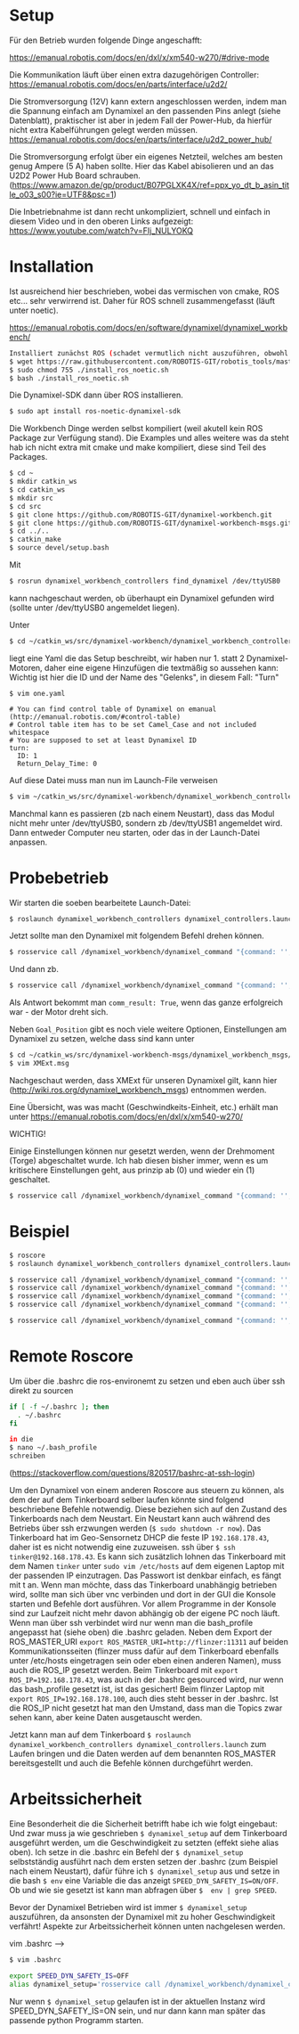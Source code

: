# Setup

Für den Betrieb wurden folgende Dinge angeschafft:

https://emanual.robotis.com/docs/en/dxl/x/xm540-w270/#drive-mode

Die Kommunikation läuft über einen extra dazugehörigen Controller:
https://emanual.robotis.com/docs/en/parts/interface/u2d2/


Die Stromversorgung (12V) kann extern angeschlossen werden, indem man die Spannung einfach am Dynamixel an den passenden Pins anlegt (siehe Datenblatt), praktischer
ist aber in jedem Fall der Power-Hub, da hierfür nicht extra Kabelführungen gelegt werden müssen.
https://emanual.robotis.com/docs/en/parts/interface/u2d2_power_hub/

Die Stromversorgung erfolgt über ein eigenes Netzteil, welches am besten genug Ampere (5 A) haben sollte. Hier das Kabel abisolieren und an das U2D2 Power Hub Board schrauben.
(https://www.amazon.de/gp/product/B07PGLXK4X/ref=ppx_yo_dt_b_asin_title_o03_s00?ie=UTF8&psc=1)

Die Inbetriebnahme ist dann recht unkompliziert, schnell und einfach in diesem Video und in den oberen Links aufgezeigt:
https://www.youtube.com/watch?v=FIj_NULYOKQ

# Installation

Ist ausreichend hier beschrieben, wobei das vermischen von cmake, ROS etc... sehr verwirrend ist. Daher für ROS schnell zusammengefasst (läuft unter noetic).

https://emanual.robotis.com/docs/en/software/dynamixel/dynamixel_workbench/


```bash
Installiert zunächst ROS (schadet vermutlich nicht auszuführen, obwohl ROS bereits installiert ist).
$ wget https://raw.githubusercontent.com/ROBOTIS-GIT/robotis_tools/master/install_ros_noetic.sh
$ sudo chmod 755 ./install_ros_noetic.sh
$ bash ./install_ros_noetic.sh
```

Die Dynamixel-SDK dann über ROS installieren.
```bash
$ sudo apt install ros-noetic-dynamixel-sdk
```

Die Workbench Dinge werden selbst kompiliert (weil akutell kein ROS Package zur Verfügung stand). 
Die Examples und alles weitere was da steht hab ich nicht extra mit cmake und make kompiliert, diese sind Teil des Packages.

```bash
$ cd ~
$ mkdir catkin_ws
$ cd catkin_ws
$ mkdir src
$ cd src
$ git clone https://github.com/ROBOTIS-GIT/dynamixel-workbench.git
$ git clone https://github.com/ROBOTIS-GIT/dynamixel-workbench-msgs.git
$ cd ../..
$ catkin_make
$ source devel/setup.bash
```
Mit
```bash
$ rosrun dynamixel_workbench_controllers find_dynamixel /dev/ttyUSB0
```
kann nachgeschaut werden, ob überhaupt ein Dynamixel gefunden wird (sollte unter /dev/ttyUSB0 angemeldet liegen).

Unter 
```bash
$ cd ~/catkin_ws/src/dynamixel-workbench/dynamixel_workbench_controllers/config
```
liegt eine Yaml die das Setup beschreibt, wir haben nur 1. statt 2 Dynamixel-Motoren, daher eine eigene Hinzufügen die
textmäßig so aussehen kann:
Wichtig ist hier die ID und der Name des "Gelenks", in diesem Fall: "Turn"

`$ vim one.yaml`
```vim
# You can find control table of Dynamixel on emanual (http://emanual.robotis.com/#control-table)
# Control table item has to be set Camel_Case and not included whitespace
# You are supposed to set at least Dynamixel ID
turn:
  ID: 1
  Return_Delay_Time: 0
```
Auf diese Datei muss man nun im Launch-File verweisen
```bash
$ vim ~/catkin_ws/src/dynamixel-workbench/dynamixel_workbench_controllers/launch/dynamixel_controllers.launch
```
Manchmal kann es passieren (zb nach einem Neustart), dass das Modul nicht mehr unter /dev/ttyUSB0, sondern zb /dev/ttyUSB1 angemeldet wird. Dann entweder Computer neu starten, oder das in der Launch-Datei anpassen.

# Probebetrieb

Wir starten die soeben bearbeitete Launch-Datei:
```bash
$ roslaunch dynamixel_workbench_controllers dynamixel_controllers.launch
```

Jetzt sollte man den Dynamixel mit folgendem Befehl drehen können.
```bash
$ rosservice call /dynamixel_workbench/dynamixel_command "{command: '',id: 1, addr_name: 'Goal_Position', value: 0}"
```
Und dann zb.
```bash
$ rosservice call /dynamixel_workbench/dynamixel_command "{command: '',id: 1, addr_name: 'Goal_Position', value: 4000}"
```
Als Antwort bekommt man `comm_result: True`, wenn das ganze erfolgreich war - der Motor dreht sich.


Neben `Goal_Position` gibt es noch viele weitere Optionen, Einstellungen am Dynamixel zu setzen, welche dass sind kann unter
```bash
$ cd ~/catkin_ws/src/dynamixel-workbench-msgs/dynamixel_workbench_msgs/msg
$ vim XMExt.msg
```
Nachgeschaut werden, dass XMExt für unseren Dynamixel gilt, kann hier (http://wiki.ros.org/dynamixel_workbench_msgs) entnommen werden.

Eine Übersicht, was was macht (Geschwindkeits-Einheit, etc.) erhält man unter
https://emanual.robotis.com/docs/en/dxl/x/xm540-w270/

WICHTIG!

Einige Einstellungen können nur gesetzt werden, wenn der Drehmoment (Torge) abgeschaltet wurde. Ich hab diesen bisher immer, wenn es um kritischere Einstellungen geht, aus prinzip 
ab (0) und wieder ein (1) geschaltet.

```bash
$ rosservice call /dynamixel_workbench/dynamixel_command "{command: '',id: 1, addr_name: 'Torque_Enable', value: 0}"
```

# Beispiel

```bash
$ roscore
$ roslaunch dynamixel_workbench_controllers dynamixel_controllers.launch
```
```bash
$ rosservice call /dynamixel_workbench/dynamixel_command "{command: '',id: 1, addr_name: 'Torque_Enable', value: 0}"
$ rosservice call /dynamixel_workbench/dynamixel_command "{command: '',id: 1, addr_name: 'Profile_Acceleration', value: 5}"
$ rosservice call /dynamixel_workbench/dynamixel_command "{command: '',id: 1, addr_name: 'Profile_Velocity', value: 10}"
$ rosservice call /dynamixel_workbench/dynamixel_command "{command: '',id: 1, addr_name: 'Torque_Enable', value: 1}"
```
```bash
$ rosservice call /dynamixel_workbench/dynamixel_command "{command: '',id: 1, addr_name: 'Goal_Position', value: 0}"
```

# Remote Roscore

Um über die .bashrc die ros-environemt zu setzen und eben auch über ssh direkt zu sourcen 
```bash
if [ -f ~/.bashrc ]; then
  . ~/.bashrc
fi

in die
$ nano ~/.bash_profile
schreiben
```
(https://stackoverflow.com/questions/820517/bashrc-at-ssh-login)


Um den Dynamixel von einem anderen Roscore aus steuern zu können, als dem der auf dem Tinkerboard selber laufen könnte sind folgend beschriebene Befehle notwendig. Diese beziehen sich auf den Zustand des Tinkerboards nach dem Neustart. Ein Neustart kann auch während des Betriebs über ssh erzwungen werden (`$ sudo shutdown -r now`).
Das Tinkerboard hat im Geo-Sensornetz DHCP die feste IP `192.168.178.43`, daher ist es nicht notwendig eine zuzuweisen. ssh über `$ ssh tinker@192.168.178.43`. 
Es kann sich zusätzlich lohnen das Tinkerboard mit dem Namen `tinker` unter `sudo vim /etc/hosts` auf dem eigenen Laptop mit der passenden IP einzutragen. Das Passwort ist denkbar einfach, es fängt mit t an. Wenn man möchte, dass das Tinkerboard unabhängig betrieben wird, sollte man sich über vnc verbinden und dort in der GUI die Konsole starten und Befehle dort ausführen. Vor allem Programme in der Konsole sind zur Laufzeit nicht mehr davon abhängig ob der eigene PC noch läuft. Wenn man über ssh verbindet wird nur wenn man die bash_profile angepasst hat (siehe oben) die .bashrc geladen. Neben dem Export der ROS_MASTER_URI `export ROS_MASTER_URI=http://flinzer:11311` auf beiden Kommunikationsseiten (flinzer muss dafür auf dem Tinkerboard ebenfalls unter /etc/hosts eingetragen sein oder eben einen anderen Namen), muss auch die ROS_IP gesetzt werden. Beim Tinkerboard mit `export ROS_IP=192.168.178.43`, was auch in der .bashrc gesourced wird, nur wenn das bash_profile gesetzt ist, ist das gesichert! Beim flinzer Laptop mit `export ROS_IP=192.168.178.100`, auch dies steht besser in der .bashrc. Ist die ROS_IP nicht gesetzt hat man den Umstand, dass man die Topics zwar sehen kann, aber keine Daten ausgetauscht werden.

Jetzt kann man auf dem Tinkerboard `$ roslaunch dynamixel_workbench_controllers dynamixel_controllers.launch` zum Laufen bringen und die Daten werden auf dem benannten ROS_MASTER bereitsgestellt und auch die Befehle können durchgeführt werden.

# Arbeitssicherheit

Eine Besonderheit die die Sicherheit betrifft habe ich wie folgt eingebaut: Und zwar muss ja wie geschrieben `$ dynamixel_setup` auf dem Tinkerboard ausgeführt werden, um die Geschwindigkeit zu setzten (effekt siehe alias oben). Ich setze in die .bashrc ein Befehl der `$ dynamixel_setup` selbstständig ausführt nach dem ersten setzen der .bashrc (zum Beispiel nach einem Neustart), dafür führe ich `$ dynamixel_setup` aus und setze in die bash `$ env` eine Variable die das anzeigt `SPEED_DYN_SAFETY_IS=ON/OFF`. Ob und wie sie gesetzt ist kann man abfragen über `$  env | grep SPEED`.

Bevor der Dynamixel Betrieben wird ist immer `$ dynamixel_setup` auszuführen, da ansonsten der Dynamixel mit zu hoher Geschwindigkeit verfährt! Aspekte zur Arbeitssicherheit können unten nachgelesen werden.

 vim .bashrc --> 
```bash
$ vim .bashrc

export SPEED_DYN_SAFETY_IS=OFF
alias dynamixel_setup='rosservice call /dynamixel_workbench/dynamixel_command "{command: '',id: 1, addr_name: 'Torque_Enable', value: 0}"; rosservice call /dynamixel_workbench/dynamixel_command "{command: '',id: 1, addr_name: 'Profile_Acceleration', value: 5}"; rosservice call /dynamixel_workbench/dynamixel_command "{command: '',id: 1, addr_name: 'Profile_Velocity', value: 10}"; rosservice call /dynamixel_workbench/dynamixel_command "{command: '',id: 1, addr_name: 'Torque_Enable', value: 1}"; export SPEED_DYN_SAFETY_IS=ON'
```

Nur wenn `$ dynamixel_setup` gelaufen ist in der aktuellen Instanz wird SPEED_DYN_SAFETY_IS=ON sein, und nur dann kann man später das passende python Programm starten.

